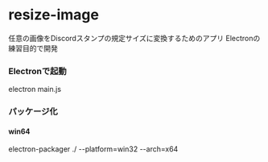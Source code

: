 # resize-image
任意の画像をDiscordスタンプの規定サイズに変換するためのアプリ
Electronの練習目的で開発

### Electronで起動
electron main.js

### パッケージ化
#### win64
electron-packager ./ --platform=win32 --arch=x64
